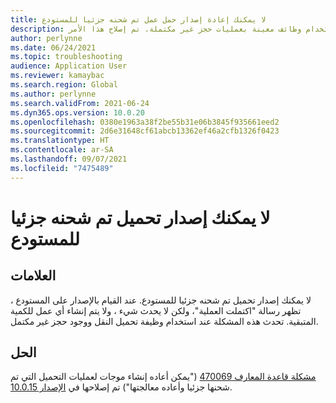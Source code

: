 ```yaml
---
title: لا يمكنك إعادة إصدار حمل عمل تم شحنه جزئيا للمستودع
description: في الإصدارات السابقة، تعذر عليك إعادة إصدار حمل عمل تم شحنه جزئياً عند استخدام وظائف معينة بعمليات حجز غير مكتملة. تم إصلاح هذا الأمر.
author: perlynne
ms.date: 06/24/2021
ms.topic: troubleshooting
audience: Application User
ms.reviewer: kamaybac
ms.search.region: Global
ms.author: perlynne
ms.search.validFrom: 2021-06-24
ms.dyn365.ops.version: 10.0.20
ms.openlocfilehash: 0380e1963a38f2be55b31e06b3845f935661eed2
ms.sourcegitcommit: 2d6e31648cf61abcb13362ef46a2cfb1326f0423
ms.translationtype: HT
ms.contentlocale: ar-SA
ms.lasthandoff: 09/07/2021
ms.locfileid: "7475489"
---
```

# <a name="cant-re-release-a-partially-shipped-load-to-the-warehouse"></a>لا يمكنك إصدار تحميل تم شحنه جزئيا للمستودع

## <a name="symptoms"></a>العلامات

لا يمكنك إصدار تحميل تم شحنه جزئيا للمستودع. عند القيام بالإصدار على المستودع ، تظهر رسالة "اكتملت العملية"، ولكن لا يحدث شيء ، ولا يتم إنشاء أي عمل للكمية المتبقية. تحدث هذه المشكلة عند استخدام وظيفة تحميل النقل ووجود حجز غير مكتمل.

## <a name="resolution"></a>الحل

[مشكلة قاعدة المعارف 470069](https://fix.lcs.dynamics.com/Issue/Details?kb=4574490&bugId=470069&dbType=3&qc=84ce1e09d7032d8b8ef86f5a0c68b86badf3dfaf29686c5ebbe97c53c0957b5f) ("يمكن أعاده إنشاء موجات لعمليات التحميل التي تم شحنها جزئيا وأعاده معالجتها") تم إصلاحها في [الإصدار 10.0.15](/dynamics365/supply-chain/get-started/whats-new-scm-10-0-15).
